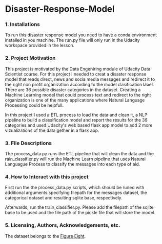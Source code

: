 # Disaster-Response-Model

### 1. Installations
  To run this disaster response model you need to have a conda environment installed in you machine. The run.py file will only run in the Udacity workspace provided 
  in the lesson.
  
### 2. Project Motivation
  This project is motivated by the Data Engeniring module of Udacity Data Scientist course. For this project I needed to creat a disaster response model that reads 
  direct, news and socia media messages and redirect it to the right non profit organization according to the model clasification label. There are 36 possible 
  disaster categories in the dataset. Creating a Machine Learning model that could process text and redirect to the right organization is one of the many applications
  where Natural Language Processing could be helpfull. 
  
  In this project I used a ETL process to load the data and clean it, a NLP pipeline to build a classification model and report the results for the 36 categories and used Udacity's web based flask app model to add 2 more vizualizations of the data gether in a flask app.
  
### 3. File Descriptions
  The process_data.py runs the ETL pipeline that will clean the data and the rain_classifier.py will run the Machine Learn pipeline that uses Natural Languague Process 
  to classify the messages into each type of aid.
  
### 4. How to Interact with this project
  First run the the process_data.py scripts, which should be runed with additional arguments specifying filepath for the messages dataset, the categorical dataset and resulting sqlite base,
  respectively.
  
  Afterwards, run the train_classifier.py. Please add the filepath of the sqlite base to be used and the file path of the pickle file that will store the model.
  
### 5. Licensing, Authors, Acknowledgements, etc.
  The dataset belongs to the [Figure Eight](https://appen.com/).
